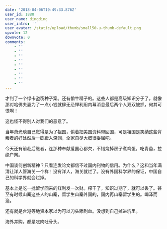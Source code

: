 ```yaml
---
date: '2018-04-06T19:49:33.876Z'
user_id: 1880
user_name: dingding
user_intro: ''
user_avatar: /static/upload/thumb/small50-u-thumb-default.png
upvote: 12
downvote: 0
comments:
    - ''
    - ''
    - ''
    - ''
    - ''
    - ''
    - ''
    - ''
    - ''
---
```


才判了一个绿卡盗窃种子案。还有偷牛精子的。这些人都是高级知识分子了。就像那对哈佛夫妻为了一点小钱就肆无忌惮利用内幕消息最后两个人双双被抓，何其可恨啊！

这也怪不得别人对我们的恶意了。

当年萧光琰自己觉得是为了祖国，偷着把美国资料带回国，可是祖国是笑纳这些背叛者的好处然后一脚蹬入深渊，全家自尽大概很委屈吧。

今天还有前赴后继者，连那种奉献爱国心都欠，不惜烧掉房子煮鸡蛋，吃青苗，拉绝户网。

中国谈何创新精神？只看连发论文都信不过国内刊物的信用。为什么？这和当年满清让洋人管海关一个样！没有洋人，海关就烂了。没有外国科学界的保证，中国自己的科学界就会烂掉。

基本上是吃一批留学回来的红利发一次财。榨干了，知识过期了，就可以丢了。甚至有时候山寨这些人的山寨，留学生山寨外国的，国内再山寨留学生的。竭泽而渔。

还有就是台港等地资本家以为可以刀头舔到血。没想到自己掉进坑里。

海外并购，都是吃肉吐骨头。
